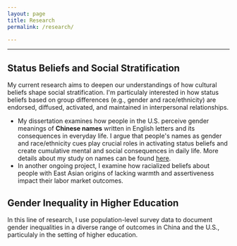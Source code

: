 ```yaml
---
layout: page
title: Research
permalink: /research/

---
```


---

## **Status Beliefs and Social Stratification**

My current research aims to deepen our understandings of how cultural beliefs shape social stratification. I'm particulaly interested in how status beliefs based on group differences (e.g., gender and race/ethnicity) are endorsed, diffused, activated, and maintained in interpersonal relationships.

* My dissertation examines how people in the U.S. perceive gender meanings of **Chinese names** written in English letters and its consequences in everyday life. I argue that people's names as gender and race/ethnicity cues play crucial roles in activating status beliefs and create cumulative mental and social consequences in daily life. More details about my study on names can be found [here](https://yaoman1324.github.io/names/).
* In another ongoing project, I examine how racialized beliefs about people with East Asian origins of lacking warmth and assertiveness impact their labor market outcomes.

## **Gender Inequality in Higher Education**

In this line of research, I use population-level survey data to document gender inequalities in a diverse range of outcomes in China and the U.S., particulaly in the setting of higher education.
